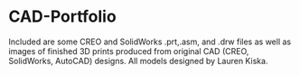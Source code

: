 # CAD-Portfolio

Included are some CREO and SolidWorks .prt,.asm, and .drw files as well as images of finished 3D prints produced from original CAD (CREO, SolidWorks, AutoCAD) designs. All models designed by Lauren Kiska.
